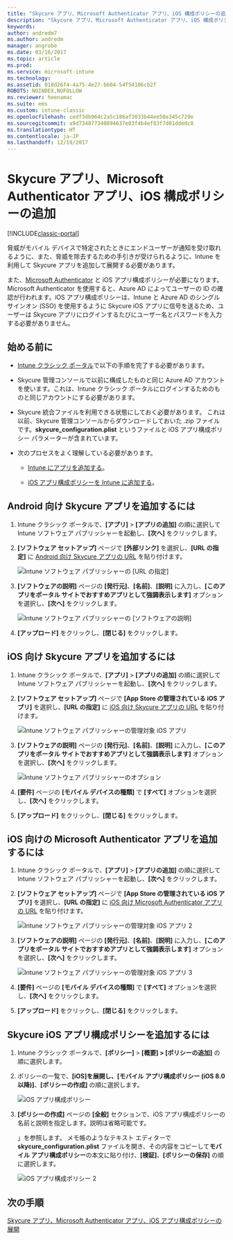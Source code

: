 ```yaml
---
title: "Skycure アプリ、Microsoft Authenticator アプリ、iOS 構成ポリシーの追加"
description: "Skycure アプリ、Microsoft Authenticator アプリ、iOS 構成ポリシーを Intune クラシック ポータルに追加します。"
keywords: 
author: andredm7
ms.author: andredm
manager: angrobe
ms.date: 03/16/2017
ms.topic: article
ms.prod: 
ms.service: microsoft-intune
ms.technology: 
ms.assetid: 018d26f4-4a75-4e27-bb04-54f54106cb2f
ROBOTS: NOINDEX,NOFOLLOW
ms.reviewer: heenamac
ms.suite: ems
ms.custom: intune-classic
ms.openlocfilehash: cedf3db964c2a5c186af3033b44ee50a345c729e
ms.sourcegitcommit: a9d734877340894637e03f4b4ef83f7d01ddedc8
ms.translationtype: HT
ms.contentlocale: ja-JP
ms.lasthandoff: 12/19/2017
---
```

# <a name="add-skycure-apps-microsoft-authenticator-app-and-ios-configuration-policy"></a>Skycure アプリ、Microsoft Authenticator アプリ、iOS 構成ポリシーの追加

[!INCLUDE[classic-portal](../includes/classic-portal.md)]

脅威がモバイル デバイスで特定されたときにエンドユーザーが通知を受け取れるように、また、脅威を除去するための手引きが受けられるように、Intune を利用して Skycure アプリを追加して展開する必要があります。

また、[Microsoft Authenticator](https://docs.microsoft.com/azure/multi-factor-authentication/end-user/microsoft-authenticator-app-how-to) と iOS アプリ構成ポリシーが必要になります。Microsoft Authenticator を使用すると、Azure AD によってユーザーの ID の確認が行われます。iOS アプリ構成ポリシーは、Intune と Azure AD のシングル サインオン (SSO) を使用するように Skycure iOS アプリに信号を送るため、ユーザーは Skycure アプリにログインするたびにユーザー名とパスワードを入力する必要がありません。

## <a name="before-you-begin"></a>始める前に

-   [Intune クラシック ポータル](https://manage.microsoft.com/)で以下の手順を完了する必要があります。

-   Skycure 管理コンソールで以前に構成したものと同じ Azure AD アカウントを使います。これは、Intune クラシック ポータルにログインするためのものと同じアカウントにする必要があります。

-   Skycure 統合ファイルを利用できる状態にしておく必要があります。 これは以前、Skycure 管理コンソールからダウンロードしておいた .zip ファイルです。**skycure\_configuration.plist** というファイルと iOS アプリ構成ポリシー パラメーターが含まれています。

-   次のプロセスをよく理解している必要があります。

    -   [Intune にアプリを追加する](/intune-classic/deploy-use/add-apps)。

    -   [iOS アプリ構成ポリシーを Intune に追加する](/intune-classic/deploy-use/configure-ios-apps-with-mobile-app-configuration-policies-in-microsoft-intune)。

## <a name="to-add-the-skycure-app-for-android"></a>Android 向け Skycure アプリを追加するには

1.  Intune クラシック ポータルで、**[アプリ]** &gt; **[アプリの追加]** の順に選択して Intune ソフトウェア パブリッシャーを起動し、**[次へ]** をクリックします。

2.  **[ソフトウェア セットアップ]** ページで **[外部リンク]** を選択し、**[URL の指定]** に [Android 向け Skycure アプリの URL](https://play.google.com/store/apps/details?id=com.skycure.skycure) を貼り付けます。

    ![Intune ソフトウェア パブリッシャーの [URL の指定]](../media/mtp/skycure-add-apps-1.png)

3.  **[ソフトウェアの説明]** ページの **[発行元]**、**[名前]**、**[説明]** に入力し、**[このアプリをポータル サイトでおすすめアプリとして強調表示します]** オプションを選択し、**[次へ]** をクリックします。

    ![Intune ソフトウェア パブリッシャーの [ソフトウェアの説明]](../media/mtp/skycure-add-apps-2.png)

4.  **[アップロード]** をクリックし、**[閉じる]** をクリックします。

## <a name="to-add-the-skycure-app-for-ios"></a>iOS 向け Skycure アプリを追加するには

1.  Intune クラシック ポータルで、**[アプリ]** &gt; **[アプリの追加]** の順に選択して Intune ソフトウェア パブリッシャーを起動し、**[次へ]** をクリックします。

2.  **[ソフトウェア セットアップ]** ページで **[App Store の管理されている iOS アプリ]** を選択し、**[URL の指定]** に [iOS 向け Skycure アプリの URL](https://itunes.apple.com/us/app/skycure/id695620821?mt=8) を貼り付けます。

    ![Intune ソフトウェア パブリッシャーの管理対象 iOS アプリ](../media/mtp/skycure-add-apps-3.png)

3.  **[ソフトウェアの説明]** ページの **[発行元]**、**[名前]**、**[説明]** に入力し、**[このアプリをポータル サイトでおすすめアプリとして強調表示します]** オプションを選択し、**[次へ]** をクリックします。

    ![Intune ソフトウェア パブリッシャーのオプション](../media/mtp/skycure-add-apps-4.png)

4.  **[要件]** ページの **[モバイル デバイスの種類]** で **[すべて]** オプションを選択し、**[次へ]** をクリックします。

5.  **[アップロード]** をクリックし、**[閉じる]** をクリックします。

## <a name="to-add-the-microsoft-authenticator-app-for-ios"></a>iOS 向けの Microsoft Authenticator アプリを追加するには

1.  Intune クラシック ポータルで、**[アプリ]** &gt; **[アプリの追加]** の順に選択して Intune ソフトウェア パブリッシャーを起動し、**[次へ]** をクリックします。

2.  **[ソフトウェア セットアップ]** ページで **[App Store の管理されている iOS アプリ]** を選択し、**[URL の指定]** に [iOS 向け Microsoft Authenticator アプリの URL](https://itunes.apple.com/us/app/microsoft-authenticator/id983156458?mt=8) を貼り付けます。

    ![Intune ソフトウェア パブリッシャーの管理対象 iOS アプリ 2](../media/mtp/skycure-add-apps-5.png)

3.  **[ソフトウェアの説明]** ページの **[発行元]**、**[名前]**、**[説明]** に入力し、**[このアプリをポータル サイトでおすすめアプリとして強調表示します]** オプションを選択し、**[次へ]** をクリックします。

    ![Intune ソフトウェア パブリッシャーの管理対象 iOS アプリ 3](../media/mtp/skycure-add-apps-6.png)

4.  **[要件]** ページの **[モバイル デバイスの種類]** で **[すべて]** オプションを選択し、**[次へ]** をクリックします。

5.  **[アップロード]** をクリックし、**[閉じる]** をクリックします。

## <a name="to-add-the-skycure-ios-app-configuration-policy"></a>Skycure iOS アプリ構成ポリシーを追加するには

1.  Intune クラシック ポータルで、**[ポリシー]** &gt; **[概要] &gt; [ポリシーの追加]** の順に選択します。

2.  ポリシーの一覧で、**[iOS]**を展開し、**[モバイル アプリ構成ポリシー (iOS 8.0 以降)]**、**[ポリシーの作成]** の順に選択します。

    ![iOS アプリ構成ポリシー](../media/mtp/skycure-add-apps-7.png)

3.  **[ポリシーの作成]** ページの **[全般]** セクションで、iOS アプリ構成ポリシーの名前と説明を指定します。説明は省略可能です。

    」を参照します。  メモ帳のようなテキスト エディターで **skycure\_configuration.plist** ファイルを開き、その内容をコピーして**モバイル アプリ構成ポリシー**の本文に貼り付け、**[検証]**、**[ポリシーの保存]** の順に選択します。

       ![iOS アプリ構成ポリシー 2](../media/mtp/skycure-add-apps-8.png)

## <a name="next-steps"></a>次の手順

[Skycure アプリ、Microsoft Authenticator アプリ、iOS アプリ構成ポリシーの展開](/intune-classic/deploy-use/deploy-skycure-apps-microsoft-authenticator-app-and-ios-app-configuration-policy)
